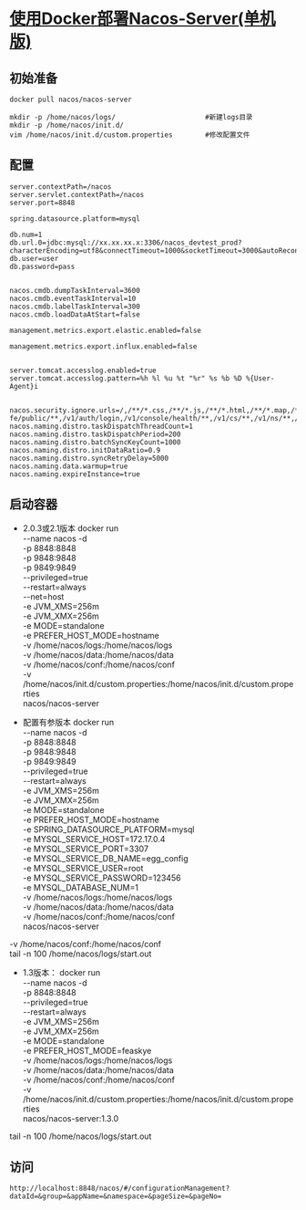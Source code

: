 # [使用Docker部署Nacos-Server(单机版)](https://www.jianshu.com/p/3d3e17bc629f )

## 初始准备
    docker pull nacos/nacos-server

    mkdir -p /home/nacos/logs/                      #新建logs目录
    mkdir -p /home/nacos/init.d/          
    vim /home/nacos/init.d/custom.properties        #修改配置文件

## 配置
    server.contextPath=/nacos
    server.servlet.contextPath=/nacos
    server.port=8848

    spring.datasource.platform=mysql

    db.num=1
    db.url.0=jdbc:mysql://xx.xx.xx.x:3306/nacos_devtest_prod?characterEncoding=utf8&connectTimeout=1000&socketTimeout=3000&autoReconnect=true
    db.user=user
    db.password=pass


    nacos.cmdb.dumpTaskInterval=3600
    nacos.cmdb.eventTaskInterval=10
    nacos.cmdb.labelTaskInterval=300
    nacos.cmdb.loadDataAtStart=false

    management.metrics.export.elastic.enabled=false

    management.metrics.export.influx.enabled=false


    server.tomcat.accesslog.enabled=true
    server.tomcat.accesslog.pattern=%h %l %u %t "%r" %s %b %D %{User-Agent}i


    nacos.security.ignore.urls=/,/**/*.css,/**/*.js,/**/*.html,/**/*.map,/**/*.svg,/**/*.png,/**/*.ico,/console-fe/public/**,/v1/auth/login,/v1/console/health/**,/v1/cs/**,/v1/ns/**,/v1/cmdb/**,/actuator/**,/v1/console/server/**
    nacos.naming.distro.taskDispatchThreadCount=1
    nacos.naming.distro.taskDispatchPeriod=200
    nacos.naming.distro.batchSyncKeyCount=1000
    nacos.naming.distro.initDataRatio=0.9
    nacos.naming.distro.syncRetryDelay=5000
    nacos.naming.data.warmup=true
    nacos.naming.expireInstance=true


## 启动容器
- 2.0.3或2.1版本
docker  run \
--name nacos -d \
-p 8848:8848 \
-p 9848:9848 \
-p 9849:9849 \
--privileged=true \
--restart=always \
--net=host \
-e JVM_XMS=256m \
-e JVM_XMX=256m \
-e MODE=standalone \
-e PREFER_HOST_MODE=hostname \
-v /home/nacos/logs:/home/nacos/logs \
-v /home/nacos/data:/home/nacos/data \
-v /home/nacos/conf:/home/nacos/conf \
-v /home/nacos/init.d/custom.properties:/home/nacos/init.d/custom.properties \
nacos/nacos-server




- 配置有参版本
docker  run \
--name nacos -d \
-p 8848:8848 \
-p 9848:9848 \
-p 9849:9849 \
--privileged=true \
--restart=always \
-e JVM_XMS=256m \
-e JVM_XMX=256m \
-e MODE=standalone \
-e PREFER_HOST_MODE=hostname \
-e SPRING_DATASOURCE_PLATFORM=mysql \
-e MYSQL_SERVICE_HOST=172.17.0.4 \
-e MYSQL_SERVICE_PORT=3307 \
-e MYSQL_SERVICE_DB_NAME=egg_config \
-e MYSQL_SERVICE_USER=root \
-e MYSQL_SERVICE_PASSWORD=123456 \
-e MYSQL_DATABASE_NUM=1 \
-v /home/nacos/logs:/home/nacos/logs \
-v /home/nacos/data:/home/nacos/data \
-v /home/nacos/conf:/home/nacos/conf \
nacos/nacos-server




-v /home/nacos/conf:/home/nacos/conf \
tail -n 100 /home/nacos/logs/start.out


- 1.3版本：
docker  run \
--name nacos -d \
-p 8848:8848 \
--privileged=true \
--restart=always \
-e JVM_XMS=256m \
-e JVM_XMX=256m \
-e MODE=standalone \
-e PREFER_HOST_MODE=feaskye \
-v /home/nacos/logs:/home/nacos/logs \
-v /home/nacos/data:/home/nacos/data \
-v /home/nacos/conf:/home/nacos/conf \
-v /home/nacos/init.d/custom.properties:/home/nacos/init.d/custom.properties \
nacos/nacos-server:1.3.0

tail -n 100 /home/nacos/logs/start.out

## 访问
    http://localhost:8848/nacos/#/configurationManagement?dataId=&group=&appName=&namespace=&pageSize=&pageNo=
